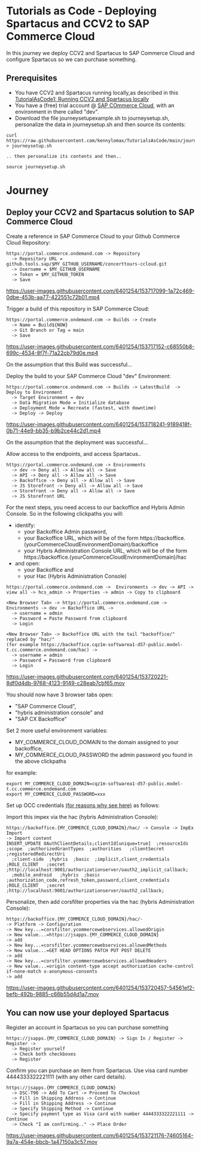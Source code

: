 # Tutorials as Code - Deploying Spartacus and CCV2 to SAP Commerce Cloud
In this journey we deploy CCV2 and Spartacus to SAP Commerce Cloud and configure Spartacus so we can purchase something.

## Prerequisites 

- You have CCV2 and Spartacus running locally,as described in this  [TutorialAsCode1: Running CCV2 and Spartacus locally](https://github.com/kennylomax/TutorialsAsCode/tree/main/journeys/TutorialAsCode1LocalCCV2AndSpartacus)
- You have a (free) trial account @ [SAP COmmerce Cloud](https://portal.commerce.ondemand.com/subscription), with an environment in there called "dev". 
- Download the file journeysetupexample.sh to journeysetup.sh, personalize the data in journeysetup.sh and then source its contents:
```
curl https://raw.githubusercontent.com/kennylomax/TutorialsAsCode/main/journeys/TutorialAsCode1LocalCCV2AndSpartacus/journeysetupexample.sh > journeysetup.sh 

.. then personalize its contents and then..

source journeysetup.sh 
```
# Journey

## Deploy your CCV2 and Spartacus solution to SAP Commerce Cloud

Create a reference in SAP Commerce Cloud to your Github Commerce Cloud Repository:
```clickpath:CreateCCRepo
https://portal.commerce.ondemand.com -> Repository 
  -> Repository URL = github.tools.sap/$MY_GITHUB_USERNAME/concerttours-ccloud.git
  -> Username = $MY_GITHUB_USERNAME
  -> Token = $MY_GITHUB_TOKEN
  -> Save
```


https://user-images.githubusercontent.com/6401254/153717099-1a72c469-0dbe-453b-aa77-422551c72b01.mp4


Trigger a build of this repository in SAP Commerce Cloud:
```clickpath:TriggerABuild
https://portal.commerce.ondemand.com -> Builds -> Create 
  -> Name = Build${NOW} 
  -> Git Branch or Tag = main
  -> Save
```

https://user-images.githubusercontent.com/6401254/153717152-c68550b8-699c-4534-8f7f-71a22cb79d0e.mp4


On the assumption that this Build was successful...

Deploy the build to your SAP Commerce Cloud "dev" Environment:
```clickpath:DeployBuild
https://portal.commerce.ondemand.com -> Builds -> LatestBuild  ->  Deploy to Environment    
  -> Target Environment = dev 
  -> Data Migration Mode = Initialize database
  -> Deployment Mode = Recreate (fastest, with downtime)
  -> Deploy -> Deploy
```

https://user-images.githubusercontent.com/6401254/153718241-9189418f-0b71-44e9-bb35-b9b2ce44c2d1.mp4

On the assumption that the deployment was successful...

Allow access to the endpoints, and access Spartacus..
```clickpath:AllowAccessToCloudCommerceAndAccessSpartacus
https://portal.commerce.ondemand.com -> Environments 
  -> dev -> Deny all -> Allow all -> Save
  -> API -> Deny all -> Allow all -> Save
  -> Backoffice -> Deny all -> Allow all -> Save
  -> JS Storefront -> Deny all -> Allow all -> Save
  -> Storefront -> Deny all -> Allow all -> Save
  -> JS Storefront URL
```

For the next steps, you need access to our backoffice and Hybris Admin Console.  So in the following clickpaths you will:
 - identify:
   - your Backoffice Admin password, 
   - your Backoffice URL, which will be of the form https://backoffice.(yourCommerceCloudEnvironmentDomain)/backoffice
   - your Hybris Administration Console URL, which will be of the form https://backoffice.(yourCommerceCloudEnvironmentDomain)/hac
  - and  open:
    - your Backoffice and
    - your Hac (Hybris Administration Console)

```clickpath:GetAdminPwdAndLoginToBackoffice
https://portal.commerce.ondemand.com ->  Environments -> dev -> API -> view all -> hcs_admin -> Properties -> admin -> Copy to clipboard

<New Browser Tab> -> https://portal.commerce.ondemand.com -> Environments -> dev -> Backoffice URL ->
  -> username = admin
  -> Password = Paste Password from clipboard
  -> Login

<New Browser Tab> -> Backoffice URL with the tail "backoffice/" replaced by "hac/" 
(for example https://backoffice.cqz1m-softwarea1-d57-public.model-t.cc.commerce.ondemand.com/hac) ->
  -> username = admin
  -> Password = Password from clipboard
  -> Login
```

https://user-images.githubusercontent.com/6401254/153720221-8df0d4db-9768-4123-9149-c28eab7cbf65.mov


You should now have 3 browser tabs open:
* "SAP Commerce Cloud", 
* "hybris administration console" and 
* "SAP CX Backoffice"

Set 2 more useful environment variables:
* MY_COMMERCE_CLOUD_DOMAIN to the domain assigned to your backoffice,
* MY_COMMERCE_CLOUD_PASSWORD the admin password you found in the above clickpaths

for example: 
```
export MY_COMMERCE_CLOUD_DOMAIN=cqz1m-softwarea1-d57-public.model-t.cc.commerce.ondemand.com
export MY_COMMERCE_CLOUD_PASSWORD=xxx
```

Set up OCC credentials [(for reasons why see here)](https://sap.github.io/spartacus-docs/installing-sap-commerce-cloud-1905/#configuring-cors) as follows:

Import this impex via the hac (hybris Administration Console):
```clickpath:ImportCorsFilters
https://backoffice.{MY_COMMERCE_CLOUD_DOMAIN}/hac/ -> Console -> ImpEx Import  
-> Import content
INSERT_UPDATE OAuthClientDetails;clientId[unique=true]  ;resourceIds   ;scope  ;authorizedGrantTypes  ;authorities   ;clientSecret  ;registeredRedirectUri
  ;client-side  ;hybris  ;basic  ;implicit,client_credentials   ;ROLE_CLIENT   ;secret  ;http://localhost:9001/authorizationserver/oauth2_implicit_callback;
  ;mobile_android   ;hybris  ;basic  ;authorization_code,refresh_token,password,client_credentials  ;ROLE_CLIENT   ;secret  ;http://localhost:9001/authorizationserver/oauth2_callback;
```

Personalize, then add corsfilter properties via the hac (hybris Administration Console):
```clickpath:AddCorsFilterProperties
https://backoffice.{MY_COMMERCE_CLOUD_DOMAIN}/hac/-
-> Platform -> Configuration
-> New key...=corsfilter.ycommercewebservices.allowedOrigin
-> New value...=https://jsapps.{MY_COMMERCE_CLOUD_DOMAIN} 
-> add
-> New key...=corsfilter.ycommercewebservices.allowedMethods
-> New value...=GET HEAD OPTIONS PATCH PUT POST DELETE
-> add
-> New key...=corsfilter.ycommercewebservices.allowedHeaders
-> New value...=origin content-type accept authorization cache-control if-none-match x-anonymous-consents
-> add
```

https://user-images.githubusercontent.com/6401254/153720457-54561ef2-befb-492b-9885-c66b55d4d1a7.mov

## You can now use your deployed Spartacus

Register an account in Spartacus so you can purchase something

```clickpath:RegisterInSpartacus
https://jsapps.{MY_COMMERCE_CLOUD_DOMAIN} -> Sign In / Register -> Register ->
  -> Register yourself
  -> Check both checkboxes
  -> Register
```

Confirm you can purchase an item from Spartacus. Use visa card number 4444333322221111 (with any other card details).
```clickpath:MakeFirstPurchaseWithVisa4444333322221111
https://jsapps.{MY_COMMERCE_CLOUD_DOMAIN} 
  -> DSC-T90 -> Add To Cart -> Proceed To Checkout 
  -> Fill in Shipping Address -> Continue
  -> Fill in Shipping Address -> Continue
  -> Specify Shipping Method -> Continue
  -> Specify payment type as Visa card with number 4444333322221111 -> Continue
  -> Check "I am confirming.." -> Place Order
```

https://user-images.githubusercontent.com/6401254/153721176-74605164-9a7a-454e-bbcb-1a47150a3c57.mov

